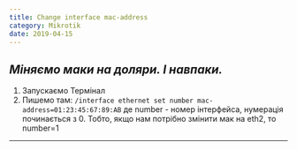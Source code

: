 ```yaml
---
title: Change interface mac-address
category: Mikrotik
date: 2019-04-15
---
```


_Міняємо маки на доляри. І навпаки._
-----

1. Запускаємо Термінал
2. Пишемо там:
`/interface ethernet set number mac-address=01:23:45:67:89:AB`
де number - номер інтерфейса, нумерація починається з 0. Тобто, якщо нам потрібно змінити мак на eth2, то number=1
-----